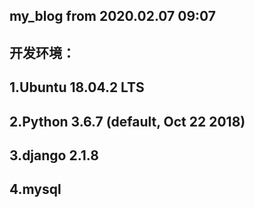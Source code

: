 ## my_blog from 2020.02.07 09:07
开发环境：
----
1.Ubuntu 18.04.2 LTS
----
2.Python 3.6.7 (default, Oct 22 2018)
---
3.django 2.1.8
---
4.mysql
---
   

